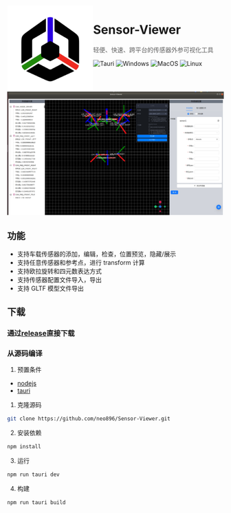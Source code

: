 <img width="200px" src="public/icon.png" align="left"/>

# Sensor-Viewer

> 轻便、快速、跨平台的传感器外参可视化工具

![Tauri](https://img.shields.io/badge/Tauri-1.7.3-blue?logo=tauri)
![Windows](https://img.shields.io/badge/-Windows-blue?logo=windows&logoColor=white)
![MacOS](https://img.shields.io/badge/-macOS-black?&logo=apple&logoColor=white)
![Linux](https://img.shields.io/badge/-Linux-yellow?logo=linux&logoColor=white)

![screenshoot](./screenshot_zh.jpg)

## 功能

-   支持车载传感器的添加，编辑，检查，位置预览，隐藏/展示
-   支持任意传感器和参考点，进行 transform 计算
-   支持欧拉旋转和四元数表达方式
-   支持传感器配置文件导入，导出
-   支持 GLTF 模型文件导出

## 下载

### 通过[release](https://github.com/neo896/Sensor-Viewer/releases)直接下载

### 从源码编译

1. 预置条件

-   [nodejs](https://nodejs.org/en)
-   [tauri](https://tauri.app/v1/guides/getting-started/prerequisites)

1. 克隆源码

```bash
git clone https://github.com/neo896/Sensor-Viewer.git
```

2. 安装依赖

```bash
npm install
```

3. 运行

```bash
npm run tauri dev
```

4. 构建

```bash
npm run tauri build
```
